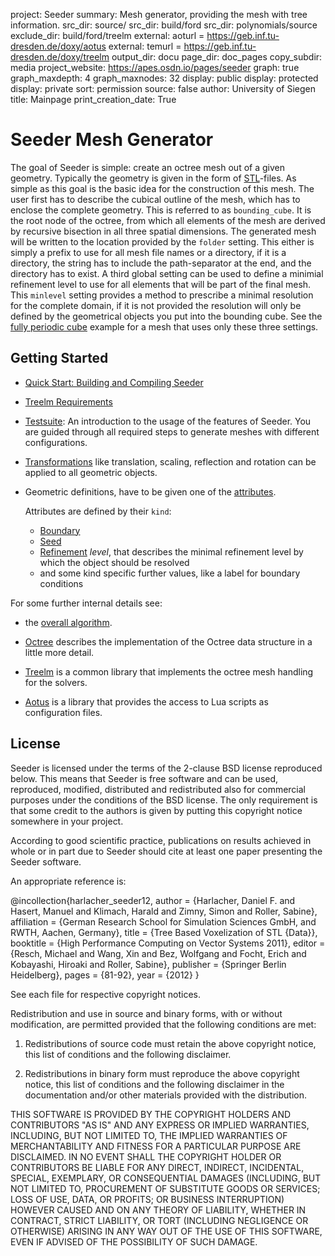 project: Seeder
summary: Mesh generator, providing the mesh with tree information.
src_dir: source/
src_dir: build/ford
src_dir: polynomials/source
exclude_dir: build/ford/treelm
external: aoturl = https://geb.inf.tu-dresden.de/doxy/aotus
external: temurl = https://geb.inf.tu-dresden.de/doxy/treelm
output_dir: docu
page_dir: doc_pages
copy_subdir: media
project_website: https://apes.osdn.io/pages/seeder
graph: true
graph_maxdepth: 4
graph_maxnodes: 32
display: public
display: protected
display: private
sort: permission
source: false
author: University of Siegen
title: Mainpage
print_creation_date: True

Seeder Mesh Generator
=====================

The goal of Seeder is simple: create an octree mesh out of a given geometry.
Typically the geometry is given in the form of
[STL](|page|/features/stl.html)-files.
As simple as this goal is the basic idea for the construction of this mesh.
The user first has to describe the cubical outline of the mesh, which has to
enclose the complete geometry.
This is referred to as `bounding_cube`.
It is the root node of the octree, from which all elements of the mesh are
derived by recursive bisection in all three spatial dimensions.
The generated mesh will be written to the location provided by the `folder`
setting.
This either is simply a prefix to use for all mesh file names or a directory,
if it is a directory, the string has to include the path-separator at the end,
and the directory has to exist.
A third global setting can be used to define a minimial refinement level to
use for all elements that will be part of the final mesh.
This `minlevel` setting provides a method to prescribe a minimal resolution
for the complete domain, if it is not provided the resolution will only be
defined by the geometrical objects you put into the bounding cube.
See the [fully periodic cube](|page|/testsuite_tutorials/ful_per_cube.html)
example for a mesh that uses only these three settings.

Getting Started
---------------

-   [Quick Start: Building and Compiling Seeder](|page|) 
-   [Treelm Requirements](|temurl|/page/requirements.html)
-   [Testsuite](|page|/testsuite_tutorials/index.html): An introduction to the
    usage of the features of Seeder. You are guided through all required steps
    to generate meshes with different configurations.
-   [Transformations](|page|/features/transformation.html) like translation,
    scaling, reflection and rotation can be applied to all geometric objects.
-   Geometric definitions, have to be given one of the
    [attributes](page/attributes/index.html).

    Attributes are defined by their `kind`:

    * [Boundary](|page|/attributes/boundary.html)
    * [Seed](|page|/attributes/seed.html)
    * [Refinement](|page|/attributes/refinement.html) *level*, that describes
      the minimal refinement level by which the object should be resolved
    * and some kind specific further values, like a label for boundary
      conditions


For some further internal details see:

- the [overall algorithm](|page|/sdr_algorithm.html).

- [Octree](|temurl|/page/octree.html) describes the implementation of the
  Octree data structure in a little more detail.

- [Treelm](|temurl|/page) is a common library that implements the octree mesh
  handling for the solvers.

- [Aotus](|aoturl|) is a library that provides the access to Lua scripts as
  configuration files.


License
-------

Seeder is licensed under the terms of the 2-clause BSD license reproduced below.
This means that Seeder is free software and can be used, reproduced, modified,
distributed and redistributed also for commercial purposes under the conditions
of the BSD license.
The only requirement is that some credit to the authors is given by putting this
copyright notice somewhere in your project.

According to good scientific practice, publications on results achieved in whole
or in part due to Seeder should cite at least one paper presenting the Seeder
software.

An appropriate reference is:

@incollection{harlacher_seeder12,
   author = {Harlacher, Daniel F. and Hasert, Manuel and Klimach, Harald and Zimny, Simon and Roller, Sabine},
   affiliation = {German Research School for Simulation Sciences GmbH, and RWTH, Aachen, Germany},
   title = {Tree Based Voxelization of STL {Data}},
   booktitle = {High Performance Computing on Vector Systems 2011},
   editor = {Resch, Michael and Wang, Xin and Bez, Wolfgang and Focht, Erich and Kobayashi, Hiroaki and Roller, Sabine},
   publisher = {Springer Berlin Heidelberg},
   pages = {81-92},
   year = {2012}
}

See each file for respective copyright notices.

Redistribution and use in source and binary forms, with or without
modification, are permitted provided that the following conditions are met:

1. Redistributions of source code must retain the above copyright notice, this
list of conditions and the following disclaimer.

2. Redistributions in binary form must reproduce the above copyright notice,
this list of conditions and the following disclaimer in the documentation
and/or other materials provided with the distribution.

THIS SOFTWARE IS PROVIDED BY THE COPYRIGHT HOLDERS AND CONTRIBUTORS "AS IS"
AND ANY EXPRESS OR IMPLIED WARRANTIES, INCLUDING, BUT NOT LIMITED TO, THE
IMPLIED WARRANTIES OF MERCHANTABILITY AND FITNESS FOR A PARTICULAR PURPOSE ARE
DISCLAIMED. IN NO EVENT SHALL THE COPYRIGHT HOLDER OR CONTRIBUTORS BE LIABLE
FOR ANY DIRECT, INDIRECT, INCIDENTAL, SPECIAL, EXEMPLARY, OR CONSEQUENTIAL
DAMAGES (INCLUDING, BUT NOT LIMITED TO, PROCUREMENT OF SUBSTITUTE GOODS OR
SERVICES; LOSS OF USE, DATA, OR PROFITS; OR BUSINESS INTERRUPTION) HOWEVER
CAUSED AND ON ANY THEORY OF LIABILITY, WHETHER IN CONTRACT, STRICT LIABILITY,
OR TORT (INCLUDING NEGLIGENCE OR OTHERWISE) ARISING IN ANY WAY OUT OF THE USE
OF THIS SOFTWARE, EVEN IF ADVISED OF THE POSSIBILITY OF SUCH DAMAGE.
